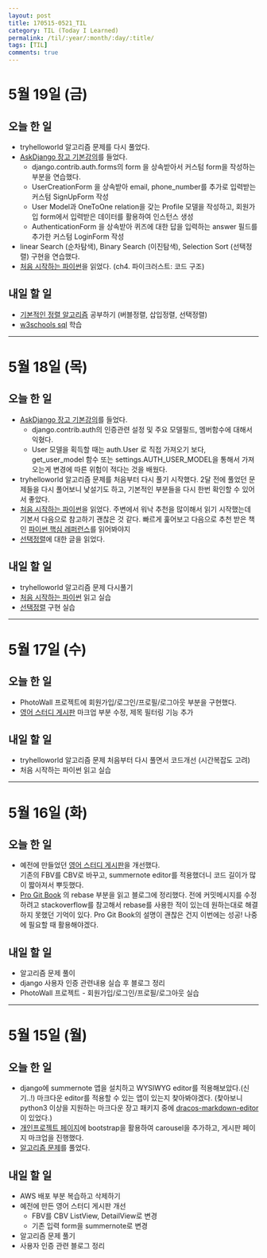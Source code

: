 ```yaml
---
layout: post
title: 170515-0521_TIL
category: TIL (Today I Learned)
permalink: /til/:year/:month/:day/:title/
tags: [TIL]
comments: true
---
```


# 5월 19일 (금)
## 오늘 한 일
- tryhelloworld 알고리즘 문제를 다시 풀었다.
- [AskDjango 장고 기본강의](https://nomade.kr/vod/django/)를 들었다.
 	- django.contrib.auth.forms의 form 을 상속받아서 커스텀 form을 작성하는 부분을 연습했다.
	- UserCreationForm 을 상속받아 email, phone_number를 추가로 입력받는 커스텀 SignUpForm 작성
	- User Model과 OneToOne relation을 갖는 Profile 모델을 작성하고, 회원가입 form에서 입력받은 데이터를 활용하여 인스턴스 생성
	- AuthenticationForm 을 상속받아 퀴즈에 대한 답을 입력하는 answer 필드를 추가한 커스텀 LoginForm 작성
- linear Search (순차탐색), Binary Search (이진탐색), Selection Sort (선택정렬) 구현을 연습했다.
- [처음 시작하는 파이썬](http://www.hanbit.co.kr/store/books/look.php?p_code=B2827459900)을 읽었다. (ch4. 파이크러스트: 코드 구조)


## 내일 할 일
- [기본적인 정렬 알고리즘](https://www.inflearn.com/course-status-2/) 공부하기 (버블정렬, 삽입정렬, 선택정렬)
- [w3schools sql](https://www.w3schools.com/sql/) 학습 

---
# 5월 18일 (목)
## 오늘 한 일
- [AskDjango 장고 기본강의](https://nomade.kr/vod/django/)를 들었다.
	- django.contrib.auth의 인증관련 설정 및 주요 모델필드, 멤버함수에 대해서 익혔다.
	- User 모델을 획득할 때는 auth.User 로 직접 가져오기 보다,    
	  get_user_model 함수 또는 settings.AUTH_USER_MODEL을 통해서 가져오는게 변경에 따른 위험이 적다는 것을 배웠다.
-  tryhelloworld 알고리즘 문제를 처음부터 다시 풀기 시작했다. 2달 전에 풀었던 문제들을 다시 풀어보니 낯설기도 하고, 기본적인 부분들을 다시 한번 확인할 수 있어서 좋았다.
- [처음 시작하는 파이썬](http://www.hanbit.co.kr/store/books/look.php?p_code=B2827459900)을 읽었다. 주변에서 워낙 추천을 많이해서 읽기 시작했는데 기본서 다음으로 참고하기 괜찮은 것 같다. 빠르게 훑어보고 다음으로 추천 받은 책인 [파이썬 핵심 레퍼런스](http://www.kyobobook.co.kr/product/detailViewKor.laf?ejkGb=KOR&mallGb=KOR&barcode=9788966261901&orderClick=LAG&Kc=)를 읽어봐야지
- [선택정렬](https://ko.wikipedia.org/wiki/%EC%84%A0%ED%83%9D_%EC%A0%95%EB%A0%AC)에 대한 글을 읽었다.

## 내일 할 일
- tryhelloworld 알고리즘 문제 다시풀기
- [처음 시작하는 파이썬](http://www.hanbit.co.kr/store/books/look.php?p_code=B2827459900) 읽고 실습
- [선택정렬](https://ko.wikipedia.org/wiki/%EC%84%A0%ED%83%9D_%EC%A0%95%EB%A0%AC) 구현 실습


---
# 5월 17일 (수)
## 오늘 한 일
- PhotoWall 프로젝트에 회원가입/로그인/프로필/로그아웃 부분을 구현했다.
- [영어 스터디 게시판](http://sunshinenglish.pythonanywhere.com/) 마크업 부분 수정, 제목 필터링 기능 추가

## 내일 할 일
- tryhelloworld 알고리즘 문제 처음부터 다시 풀면서 코드개선 (시간복잡도 고려)
- 처음 시작하는 파이썬 읽고 실습

---
# 5월 16일 (화)
## 오늘 한 일
- 예전에 만들었던 [영어 스터디 게시판](http://sunshinenglish.pythonanywhere.com/)을 개선했다. 		
 기존의 FBV를 CBV로 바꾸고, summernote editor를 적용했더니 코드 길이가 많이 짧아져서 뿌듯했다.
- [Pro Git Book](https://git-scm.com/book/ko/v2/Git-%EB%8F%84%EA%B5%AC-%ED%9E%88%EC%8A%A4%ED%86%A0%EB%A6%AC-%EB%8B%A8%EC%9E%A5%ED%95%98%EA%B8%B0) 의 rebase 부분을 읽고 블로그에 정리했다. 전에 커밋메시지를 수정하려고 stackoverflow를 참고해서 rebase를 사용한 적이 있는데 원하는대로 해결하지 못했던 기억이 있다. Pro Git Book의 설명이 괜찮은 건지 이번에는 성공! 나중에 필요할 때 활용해야겠다.

## 내일 할 일
- 알고리즘 문제 풀이
- django 사용자 인증 관련내용 실습 후 블로그 정리
- PhotoWall 프로젝트 - 회원가입/로그인/프로필/로그아웃 실습

---

# 5월 15일 (월)

## 오늘 한 일
- django에 summernote 앱을 설치하고 WYSIWYG editor를 적용해보았다.(신기..!) 마크다운 editor를 적용할 수 있는 앱이 있는지 찾아봐야겠다. (찾아보니 python3 이상을 지원하는 마크다운 장고 패키지 중에 [dracos-markdown-editor](https://github.com/agusmakmun/dracos-markdown-editor)이 있었다.)
- [개인프로젝트 페이지](https://wayhome25.github.io/fastcampus_school/homework/10km/index.html)에 bootstrap을 활용하여 carousel을 추가하고, 게시판 페이지 마크업을 진행했다.
- [알고리즘 문제](https://programmers.co.kr/tryouts/850/intro)를 풀었다.

## 내일 할 일
- AWS 배포 부분 복습하고 삭제하기
- 예전에 만든 영어 스터디 게시판 개선
	- FBV를 CBV ListView, DetailView로 변경
	- 기존 입력 form을 summernote로 변경
- 알고리즘 문제 풀기
- 사용자 인증 관련 블로그 정리
